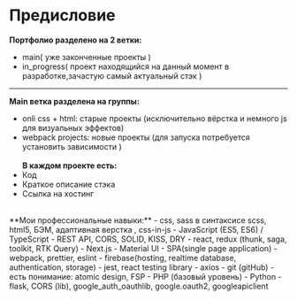 # Предисловие
**Портфолио разделено на 2 ветки:**
<br>
- main( уже законченные проекты )
- in_progress( проект находящийся на данный момент в разработке,зачастую самый актуальный стэк )
---
**Main ветка разделена на группы:**
<br>  
- onli css + html: старые проекты (исключительно вёрстка и немного js для визуальных эффектов)
- webpack projects: новые проекты (для запуска потребуется установить зависимости ) 
<br><br>
**В каждом проекте есть:**
- Код
- Краткое описание стэка
- Ссылка на хостинг
  
<br>
**Мои профессиональные навыки:**
- css, sass в синтаксисе scss, html5, БЭМ, адаптивная верстка , css-in-js
- JavaScript (ES5, ES6) / TypeScript
- REST API, CORS, SOLID, KISS, DRY
- react, redux (thunk, saga, toolkit, RTK Query)
- Next.js
- Material UI
- SPA(single page application)
- webpack, prettier, eslint
- firebase(hosting, realtime database, authentication, storage)
- jest, react testing library
- axios
- git (gitHub)
- есть понимание: atomic design, FSP
- PHP (базовый уровень)
- Python
- flask, CORS (lib), google_auth_oauthlib, google.oauth2, googleapiclient
